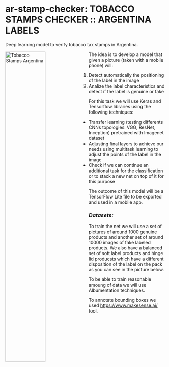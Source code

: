 # ar-stamp-checker: TOBACCO STAMPS CHECKER :: ARGENTINA LABELS

Deep learning model to verify tobacco tax stamps in Argentina. 

<img src="http://blogs.infobae.com/maldita-nicotina/files/2013/07/FOTOOO-1.jpg"
     alt="Tobacco Stamps Argentina"
     style="float: left; margin-right: 10px; height: 50%; width: 50%;" />
     
The idea is to develop a model that given a picture (taken with a mobile phone) will:

1) Detect automatically the positioning of the label in the image
2) Analize the label characteristics and detect if the label is genuine or fake

For this task we will use Keras and Tensorflow libraries using the following techniques:

- Transfer learning (testing differents CNNs topologies: VGG, ResNet, Inception) pretrained with Imagenet dataset
- Adjusting final layers to achieve our needs using multitask learning to adjust the points of the label in the image
- Check if we can continue an additional task for the classification or to stack a new net on top of it for this purpose

The outcome of this model will be a TensorFlow Lite file to be exported and used in a mobile app.

### ***Datasets:***

To train the net we will use a set of pictures of around 1000 genuine products and another set of around 10000 images of fake
labeled products. We also have a balanced set of soft label products and hinge lid producsts which have a different disposition of
the label on the pack as you can see in the picture below.

To be able to train reasonable amoung of data we will use Albumentation techniques.

To annotate bounding boxes we used https://www.makesense.ai/ tool.
